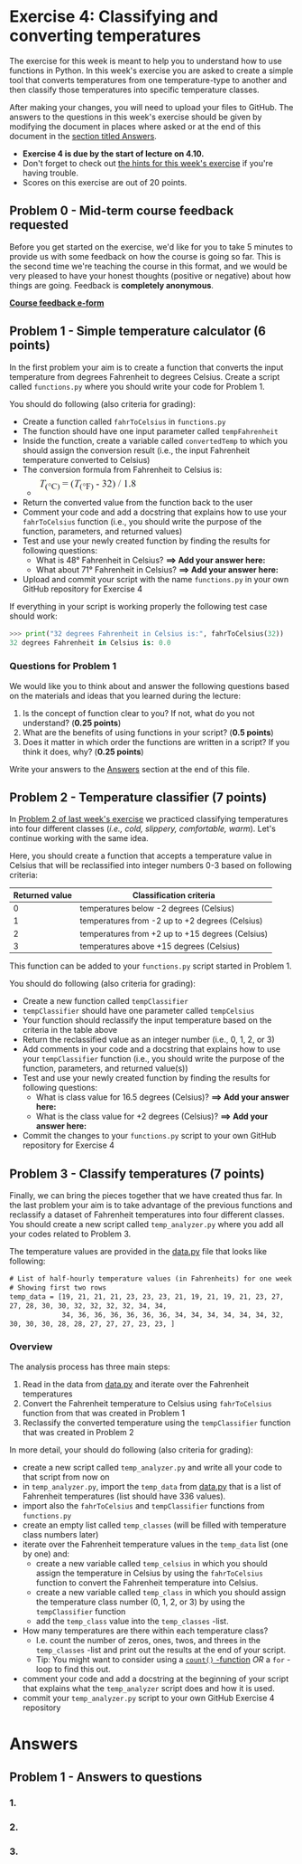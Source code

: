 # Exercise 4: Classifying and converting temperatures

The exercise for this week is meant to help you to understand how to use functions in Python.
In this week's exercise you are asked to create a simple tool that converts temperatures from
one temperature-type to another and then classify those temperatures into specific temperature classes.

After making your changes, you will need to upload your files to GitHub.
The answers to the questions in this week's exercise should be given by modifying the document in places where asked or at the end of this document in the [section titled Answers](#answers).

- **Exercise 4 is due by the start of lecture on 4.10.**
- Don't forget to check out [the hints for this week's exercise](https://geo-python.github.io/2017/lessons/L4/exercise-4-hints.html) if you're having trouble.
- Scores on this exercise are out of 20 points.

## Problem 0 - Mid-term course feedback requested

Before you get started on the exercise, we'd like for you to take 5 minutes to provide us with some feedback on how the course is going so far.
This is the second time we're teaching the course in this format, and we would be very pleased to have your honest thoughts (positive or negative) about how things are going.
Feedback is **completely anonymous**.

[**Course feedback e-form**](https://elomake.helsinki.fi/lomakkeet/82679/lomake.html)

## Problem 1 - Simple temperature calculator (6 points)

In the first problem your aim is to create a function that converts the input temperature from degrees Fahrenheit to degrees Celsius.
Create a script called `functions.py` where you should write your code for Problem 1.

You should do following (also criteria for grading):

  - Create a function called `fahrToCelsius` in `functions.py`
  - The function should have one input parameter called `tempFahrenheit`
  - Inside the function, create a variable called `convertedTemp` to which you should assign the conversion result (i.e., the input Fahrenheit temperature converted to Celsius)
  - The conversion formula from Fahrenheit to Celsius is:
       - ![](img/Fahrenheit_to_Celsius_formula.PNG)
  - Return the converted value from the function back to the user
  - Comment your code and add a docstring that explains how to use your `fahrToCelsius` function (i.e., you should write the purpose of the function, parameters, and returned values)
  - Test and use your newly created function by finding the results for following questions:
     - What is 48° Fahrenheit in Celsius? **==> Add your answer here:**
     - What about 71° Fahrenheit in Celsius? **==> Add your answer here:**
  - Upload and commit your script with the name `functions.py` in your own GitHub repository for Exercise 4

If everything in your script is working properly the following test case should work:

  ```python
  >>> print("32 degrees Fahrenheit in Celsius is:", fahrToCelsius(32))
  32 degrees Fahrenheit in Celsius is: 0.0
  ```

### Questions for Problem 1

We would like you to think about and answer the following questions based on the materials and ideas that you learned during the lecture:

  1. Is the concept of function clear to you? If not, what do you not understand? (**0.25 points**)
  2. What are the benefits of using functions in your script? (**0.5 points**)
  3. Does it matter in which order the functions are written in a script? If you think it does, why? (**0.25 points**)

Write your answers to the [Answers](#answers) section at the end of this file.

## Problem 2 - Temperature classifier (7 points)

In [Problem 2 of last week's exercise](https://github.com/Geo-Python-2017/Exercise-3) we practiced classifying temperatures
into four different classes (*i.e., cold, slippery, comfortable, warm*). Let's continue working with the same idea.

Here, you should create a function that accepts a temperature value in Celsius that will be reclassified into integer numbers 0-3 based on following criteria:

 | Returned value | Classification criteria                  |
 |---|-------------------------------------------------------|
 | 0 | temperatures below -2 degrees (Celsius)               |
 | 1 | temperatures from -2 up to +2 degrees (Celsius)       |
 | 2 | temperatures from +2 up to +15 degrees (Celsius)      |
 | 3 | temperatures above +15 degrees (Celsius)              |

This function can be added to your `functions.py` script started in Problem 1.

You should do following (also criteria for grading):

  - Create a new function called `tempClassifier`
  - `tempClassifier` should have one parameter called `tempCelsius`
  - Your function should reclassify the input temperature based on the criteria in the table above
  - Return the reclassified value as an integer number (i.e., 0, 1, 2, or 3)
  - Add comments in your code and a docstring that explains how to use your `tempClassifier` function (i.e., you should write the purpose of the function, parameters, and returned value(s))
  - Test and use your newly created function by finding the results for following questions:
     - What is class value for 16.5 degrees (Celsius)? **==> Add your answer here:**
     - What is the class value for +2 degrees (Celsius)? **==> Add your answer here:**
  - Commit the changes to your `functions.py` script to your own GitHub repository for Exercise 4

## Problem 3 - Classify temperatures (7 points)

Finally, we can bring the pieces together that we have created thus far. In the last problem your aim is to take
advantage of the previous functions and reclassify a dataset of Fahrenheit temperatures into four different classes.
You should create a new script called `temp_analyzer.py` where you add all your codes related to Problem 3.

The temperature values are provided in the [data.py](data.py) file that looks like following:

  ```
  # List of half-hourly temperature values (in Fahrenheits) for one week
  # Showing first two rows
  temp_data = [19, 21, 21, 21, 23, 23, 23, 21, 19, 21, 19, 21, 23, 27, 27, 28, 30, 30, 32, 32, 32, 32, 34, 34,
               34, 36, 36, 36, 36, 36, 36, 34, 34, 34, 34, 34, 34, 32, 30, 30, 30, 28, 28, 27, 27, 27, 23, 23, ]
  ```

### Overview

The analysis process has three main steps:

 1. Read in the data from [data.py](data.py) and iterate over the Fahrenheit temperatures
 2. Convert the Fahrenheit temperature to Celsius using `fahrToCelsius` function from that was created in Problem 1
 3. Reclassify the converted temperature using the `tempClassifier` function that was created in Problem 2

In more detail, your should do following (also criteria for grading):

 - create a new script called `temp_analyzer.py` and write all your code to that script from now on
 - in `temp_analyzer.py`, import the `temp_data` from [data.py](data.py) that is a list of Fahrenheit temperatures (list should have 336 values).
 - import also the `fahrToCelsius` and `tempClassifier` functions from `functions.py`
 - create an empty list called `temp_classes` (will be filled with temperature class numbers later)
 - iterate over the Fahrenheit temperature values in the `temp_data` list (one by one) and:
    - create a new variable called `temp_celsius` in which you should assign the temperature in Celsius by using the `fahrToCelsius` function to convert the Fahrenheit temperature into Celsius.
    - create a new variable called `temp_class` in which you should assign the temperature class number (0, 1, 2, or 3) by using the `tempClassifier` function
    - add the `temp_class` value into the `temp_classes` -list.
 - How many temperatures are there within each temperature class?
    - I.e. count the number of zeros, ones, twos, and threes in the `temp_classes` -list and print out the results at the end of your script.
    - Tip: You might want to consider using a [`count()` -function](https://www.tutorialspoint.com/python/list_count.htm) *OR* a `for` -loop to find this out.
 - comment your code and add a docstring at the beginning of your script that explains what the `temp_analyzer` script does and how it is used.
 - commit your `temp_analyzer.py` script to your own GitHub Exercise 4 repository

# Answers

## Problem 1 - Answers to questions

### 1. 

### 2.

### 3. 




